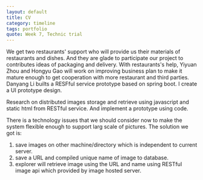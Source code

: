 ```yaml
---
layout: default
title: CV
category: timeline
tags: portfolio
quote: Week 7, Technic trial
---
```


We get two restaurants' support who will provide us their materials of restaurants and dishes. And they are glade to participate our project to contributes ideas of packaging and delivery.
With restaurants's help, Yiyuan Zhou and Hongyu Gao will work on improving business plan to make it mature enough to get cooperation with more restaurant and third parties.
Danyang Li builts a RESFful service prototype based on spring boot.
I create a UI prototype design.

Research on distributed images storage and retrieve using javascript and static html from RESTful service. And implement a prototype using code.

There is a technology issues that we should consider now to make the system flexible enough to support larg scale of pictures. The solution we got is:
1. save images on other machine/directory which is independent to current server.
2. save a URL and compiled unique name of image to database.
3. explorer will retrieve image using the URL and name using RESTful image api which provided by image hosted server.
